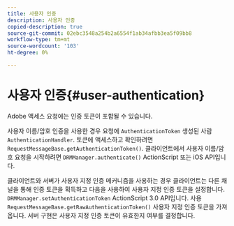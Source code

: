 ```yaml
---
title: 사용자 인증
description: 사용자 인증
copied-description: true
source-git-commit: 02ebc3548a254b2a6554f1ab34afbb3ea5f09bb8
workflow-type: tm+mt
source-wordcount: '103'
ht-degree: 0%

---
```


# 사용자 인증{#user-authentication}

Adobe 액세스 요청에는 인증 토큰이 포함될 수 있습니다.

사용자 이름/암호 인증을 사용한 경우 요청에 `AuthenticationToken` 생성된 사람 `AuthenticationHandler`. 토큰에 액세스하고 확인하려면 `RequestMessageBase.getAuthenticationToken()`. 클라이언트에서 사용자 이름/암호 요청을 시작하려면 `DRMManager.authenticate()` ActionScript 또는 iOS API입니다.

클라이언트와 서버가 사용자 지정 인증 메커니즘을 사용하는 경우 클라이언트는 다른 채널을 통해 인증 토큰을 획득하고 다음을 사용하여 사용자 지정 인증 토큰을 설정합니다. `DRMManager.setAuthenticationToken` ActionScript 3.0 API입니다. 사용 `RequestMessageBase.getRawAuthenticationToken()` 사용자 지정 인증 토큰을 가져옵니다. 서버 구현은 사용자 지정 인증 토큰이 유효한지 여부를 결정합니다.
